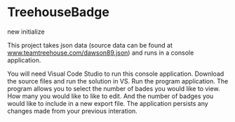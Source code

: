# TreehouseBadge
new initialize


This project takes json data (source data can be found at www.teamtreehouse.com/dawson89.json) and runs in a console application. 

You will need Visual Code Studio to run this console application.
Download the source files and run the solution in VS. Run the program application. The program allows you to select the number of bades you would like to view. How many you would like to like to edit. And the number of badges you would like to include in a new export file. The application persists any changes made from your previous interation. 
